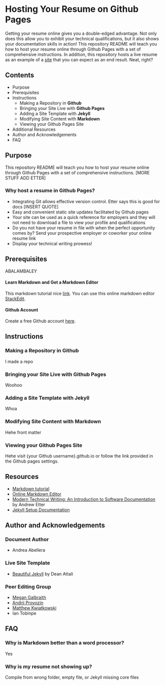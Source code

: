# Hosting Your Resume on Github Pages
Getting your resume online gives you a double-edged advantage. Not only does this allow you to exhibit your technical qualifications, but it also shows your documentation skills in action! This repository README will teach you how to host your resume online through Github Pages with a set of comprehensive instructions. In addition, this repository hosts a live resume as an example of a [site](https://andreaabellera.github.io/) that you can expect as an end result. Neat, right?

## Contents
- Purpose
- Prerequisites
- Instructions
  - Making a Repository in **Github**
  - Bringing your Site Live with **Github Pages**
  - Adding a Site Template with **Jekyll**
  - Modifying Site Content with **Markdown**
  - Viewing your Github Pages Site 
- Additional Resources
- Author and Acknowledgements
- FAQ

## Purpose
This repository README will teach you how to host your resume online through Github Pages with a set of comprehensive instructions. [MORE STUFF ADD ETTER]

### Why host a resume in Github Pages?
- Integrating Git allows effective version control. Etter says this is good for docs [INSERT QUOTE]
- Easy and convenient static site updates facilitated by Github pages
- Your site can be used as a quick reference for employers and they will not need to download a file to view your profile and qualifications
- Do you not have your resume in file with when the perfect opportunity comes by? Send your prospective employer or coworker your online resume link
- Display your technical writing prowess!

## Prerequisites
ABALAMBALEY
#### Learn Markdown and Get a Markdown Editor
This markdown tutorial nice [link](https://www.markdowntutorial.com/).
You can use this online markdown editor [StackEdit](https://stackedit.io).

#### Github Account
Create a free Github account [here](https://github.com/signup).

## Instructions
### Making a Repository in Github
I made a repo

### Bringing your Site Live with Github Pages
Woohoo

### Adding a Site Template with Jekyll
Whoa

### Modifying Site Content with Markdown
Hehe front matter

### Viewing your Github Pages Site 
Hehe visit {your Github username}.github.io or follow the link provided in the Github pages settings.

## Resources
- [Markdown tutorial](https://www.markdowntutorial.com/)
- [Online Markdown Editor](https://stackedit.io)
- [Modern Technical Writing: An Introduction to Software Documentation](https://www.amazon.ca/Modern-Technical-Writing-Introduction-Documentation-ebook/dp/B01A2QL9SS) by Andrew Etter
- [Jekyll Setup Documentation](https://jekyllrb.com/docs/)

## Author and Acknowledgements
### Document Author
- Andrea Abellera

### Live Site Template
- [Beautiful Jekyll](https://github.com/daattali/beautiful-jekyll/) by Dean Attali

### Peer Editing Group
- [Megan Galbraith](www.github.com/galbrame)
- [Andrii Provozin](https://github.com/developik)
- [Matthew Kwiatkowski](https://github.com/Speuce)
- Ian Tobinpe

## FAQ
### Why is Markdown better than a word processor?
Yes

### Why is my resume not showing up?
Compile from wrong folder, empty file, or Jekyll missing core files
